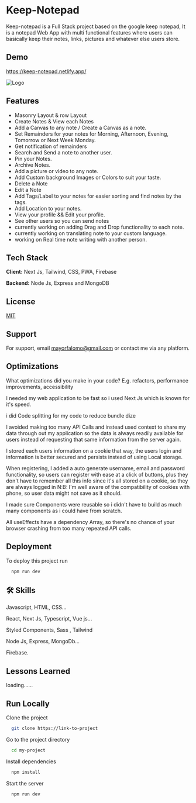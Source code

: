 
# Keep-Notepad

Keep-notepad is a Full Stack project based on the google keep notepad, It is a notepad Web App with multi functional features where users can basically keep their notes, links, pictures and whatever else users store.

## Demo

https://keep-notepad.netlify.app/

![Logo](https://res.cloudinary.com/dsghy4siv/image/upload/v1705153077/k48h4trfrty3m0s6ylla.png)


## Features
- Masonry Layout & row Layout
- Create Notes & View each Notes
- Add a Canvas to any note / Create a Canvas as a note.
- Set Remainders for your notes for Morning, Afternoon, Evening, Tomorrow or Next Week Monday.
- Get notification of remainders
- Search and Send a note to another user.
- Pin your Notes.
- Archive Notes.
- Add a picture or video to any note.
- Add Custom background Images or Colors to suit your taste.
- Delete a Note
- Edit a Note
- Add Tags/Label to your notes for easier sorting and find notes by the tags.
- Add Location to your notes.
- View your profile && Edit your profile.
- See other users so you can send notes
- currently working on adding Drag and Drop functionality to each note.
- currently working on translating note to your custom language.
- working on Real time note writing with another person.
## Tech Stack

**Client:** Next Js, Tailwind, CSS, PWA, Firebase

**Backend:** Node Js, Express and MongoDB



## License

[MIT](https://choosealicense.com/licenses/mit/)


## Support

For support, email mayorfalomo@gmail.com or contact me via any platform.


## Optimizations

What optimizations did you make in your code? E.g. refactors, performance improvements, accessibility

I needed my web application to be fast so i used Next Js which is known for it's speed.

i did Code splitting for my code to reduce bundle dize

I avoided making too many API Calls and instead used context to share my data through out my application so the data is always readily available for users instead of requesting that same information from the server again.

I stored each users information on a cookie that way, the users login and information is better secured and persists instead of using Local storage.

When registering, I added a auto generate username, email and password functionality, so users can register with ease at a click of buttons, plus they don't have to remember all this info since it's all stored on a cookie, so they are always logged in
N:B: I'm well aware of the compatibility of cookies with phone, so user data might not save as it should.

I made sure Components were reusable so i didn't have to build as much many components as i could have from scratch.

All useEffects have a dependency Array, so there's no chance of your browser crashing from too many repeated API calls.


## Deployment

To deploy this project run

```bash
  npm run dev
```


## 🛠 Skills
Javascript, HTML, CSS...

React, Next Js, Typescript, Vue js...

Styled Components, Sass , Tailwind

Node Js, Express, MongoDb...

Firebase.
## Lessons Learned

loading......
## Run Locally

Clone the project

```bash
  git clone https://link-to-project
```

Go to the project directory

```bash
  cd my-project
```

Install dependencies

```bash
  npm install
```

Start the server

```bash
  npm run dev
```

